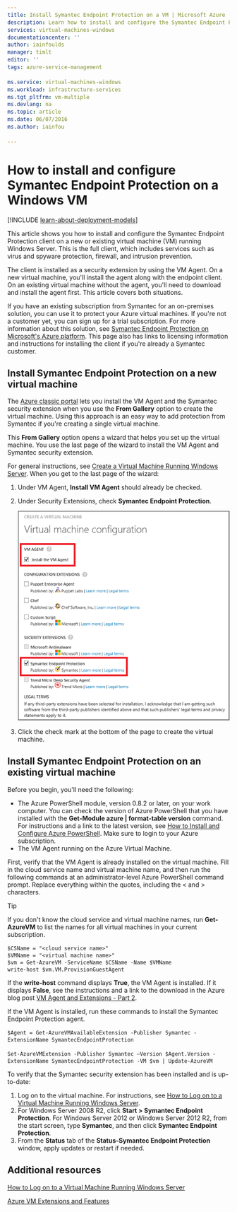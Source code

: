 ```yaml
---
title: Install Symantec Endpoint Protection on a VM | Microsoft Azure
description: Learn how to install and configure the Symantec Endpoint Protection security extension on a new or existing Azure VM created with the classic deployment model.
services: virtual-machines-windows
documentationcenter: ''
author: iainfoulds
manager: timlt
editor: ''
tags: azure-service-management

ms.service: virtual-machines-windows
ms.workload: infrastructure-services
ms.tgt_pltfrm: vm-multiple
ms.devlang: na
ms.topic: article
ms.date: 06/07/2016
ms.author: iainfou

---
```

# How to install and configure Symantec Endpoint Protection on a Windows VM
[!INCLUDE [learn-about-deployment-models](../../includes/learn-about-deployment-models-classic-include.md)]

This article shows you how to install and configure the Symantec Endpoint Protection client on a new or existing virtual machine (VM) running Windows Server. This is the full client, which includes services such as virus and spyware protection, firewall, and intrusion prevention.

The client is installed as a security extension by using the VM Agent. On a new virtual machine, you'll install the agent along with the endpoint client. On an existing virtual machine without the agent, you'll need to download and install the agent first. This article covers both situations.

If you have an existing subscription from Symantec for an on-premises solution, you can use it to protect your Azure virtual machines. If you're not a customer yet, you can sign up for a trial subscription. For more information about this solution, see [Symantec Endpoint Protection on Microsoft's Azure platform](http://www.symantec.com/connect/blogs/symantec-endpoint-protection-now-microsoft-azure). This page also has links to licensing information and  instructions for installing the client if you're already a Symantec customer.

## Install Symantec Endpoint Protection on a new virtual machine
The [Azure classic portal](http://manage.windowsazure.com) lets you install the VM Agent and the Symantec security extension when you use the **From Gallery** option to create the virtual machine. Using this approach is an easy way to add protection from Symantec if you're creating a single virtual machine.

This **From Gallery** option opens a wizard that helps you set up the virtual machine. You use the last page of the wizard to install the VM Agent and Symantec security extension.

For general instructions, see [Create a Virtual Machine Running Windows Server](virtual-machines-windows-classic-tutorial.md). When you get to the last page of the wizard:

1. Under VM Agent, **Install VM Agent** should already be checked.
2. Under Security Extensions, check **Symantec Endpoint Protection**.

    ![Install the VM Agent and the Endpoint Protection Client](./media/virtual-machines-windows-classic-install-symantec/InstallVMAgentandSymantec.png)

1. Click the check mark at the bottom of the page to create the virtual machine.

## Install Symantec Endpoint Protection on an existing virtual machine
Before you begin, you'll need the following:

* The Azure PowerShell module, version 0.8.2 or later, on your work computer. You can check the version of Azure PowerShell that you have installed with the **Get-Module azure | format-table version** command. For instructions and a link to the latest version, see [How to Install and Configure Azure PowerShell](../powershell-install-configure.md). Make sure to login to your Azure subscription.
* The VM Agent running on the Azure Virtual Machine.

First, verify that the VM Agent is already installed on the virtual machine. Fill in the cloud service name and virtual machine name, and then run the following commands at an administrator-level Azure PowerShell command prompt. Replace everything within the quotes, including the < and > characters.

> [!TIP]
> If you don't know the cloud service and virtual machine names, run **Get-AzureVM** to list the names for all virtual machines in your current subscription.
> 
> 

    $CSName = "<cloud service name>"
    $VMName = "<virtual machine name>"
    $vm = Get-AzureVM -ServiceName $CSName -Name $VMName
    write-host $vm.VM.ProvisionGuestAgent

If the **write-host** command displays **True**, the VM Agent is installed. If it displays **False**, see the instructions and a link to the download in the Azure blog post [VM Agent and Extensions - Part 2](http://go.microsoft.com/fwlink/p/?LinkId=403947).

If the VM Agent is installed, run these commands to install the Symantec Endpoint Protection agent.

    $Agent = Get-AzureVMAvailableExtension -Publisher Symantec -ExtensionName SymantecEndpointProtection

    Set-AzureVMExtension -Publisher Symantec –Version $Agent.Version -ExtensionName SymantecEndpointProtection -VM $vm | Update-AzureVM

To verify that the Symantec security extension has been installed and is up-to-date:

1. Log on to the virtual machine. For instructions, see [How to Log on to a Virtual Machine Running Windows Server](virtual-machines-windows-classic-connect-logon.md).
2. For Windows Server 2008 R2, click **Start > Symantec Endpoint Protection**. For Windows Server 2012 or Windows Server 2012 R2, from the start screen, type **Symantec**, and then click **Symantec Endpoint Protection**.
3. From the **Status** tab of the **Status-Symantec Endpoint Protection** window, apply updates or restart if needed.

## Additional resources
[How to Log on to a Virtual Machine Running Windows Server](virtual-machines-windows-classic-connect-logon.md)

[Azure VM Extensions and Features](http://go.microsoft.com/fwlink/p/?linkid=390493)

<!--Link references-->
[Symantec]: http://www.symantec.com/connect/blogs/symantec-endpoint-protection-now-microsoft-azure

[Portal]: http://manage.windowsazure.com

[Create]: virtual-machines-windows-classic-tutorial.md

[PS]: ../powershell-install-configure.md

[Agent]: http://go.microsoft.com/fwlink/p/?LinkId=403947

[Logon]: virtual-machines-windows-classic-connect-logon.md

[Ext]: http://go.microsoft.com/fwlink/p/?linkid=390493
